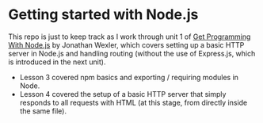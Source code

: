 # Getting started with Node.js

This repo is just to keep track as I work through unit 1 of [Get Programming With Node.js](https://amzn.eu/d/1SdEKQ3) by Jonathan Wexler, which covers setting up a basic HTTP server in Node.js and handling routing (without the use of Express.js, which is introduced in the next unit).

- Lesson 3 covered npm basics and exporting / requiring modules in Node.
- Lesson 4 covered the setup of a basic HTTP server that simply responds to all requests with HTML (at this stage, from directly inside the same file).